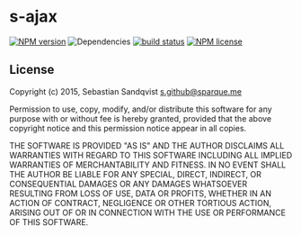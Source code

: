 # s-ajax 
[![NPM version](https://img.shields.io/npm/v/s-ajax.svg)](https://www.npmjs.com/package/s-ajax) ![Dependencies](https://img.shields.io/david/sebastiansandqvist/s-ajax.svg) [![build status](http://img.shields.io/travis/sebastiansandqvist/s-ajax.svg)](https://travis-ci.org/sebastiansandqvist/s-ajax) [![NPM license](https://img.shields.io/npm/l/s-ajax.svg)](https://www.npmjs.com/package/s-ajax)
## License
Copyright (c) 2015, Sebastian Sandqvist <s.github@sparque.me>

Permission to use, copy, modify, and/or distribute this software for any purpose with or without fee is hereby granted, provided that the above copyright notice and this permission notice appear in all copies.

THE SOFTWARE IS PROVIDED "AS IS" AND THE AUTHOR DISCLAIMS ALL WARRANTIES WITH REGARD TO THIS SOFTWARE INCLUDING ALL IMPLIED WARRANTIES OF MERCHANTABILITY AND FITNESS. IN NO EVENT SHALL THE AUTHOR BE LIABLE FOR ANY SPECIAL, DIRECT, INDIRECT, OR CONSEQUENTIAL DAMAGES OR ANY DAMAGES WHATSOEVER RESULTING FROM LOSS OF USE, DATA OR PROFITS, WHETHER IN AN ACTION OF CONTRACT, NEGLIGENCE OR OTHER TORTIOUS ACTION, ARISING OUT OF OR IN CONNECTION WITH THE USE OR PERFORMANCE OF THIS SOFTWARE.
